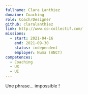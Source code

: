 ```yaml
---
fullname: Clara Lanthiez
domaine: Coaching
role: Coach/Designer
github: claralanthiez
link: http://www.co-collectif.com/
missions:
  - start: 2021-04-16
    end: 2021-09-30
    status: independent
    employer: Numa (ANCT)
competences:
  - Coaching
  - UX
  - UI
---
```

Une phrase... impossible !